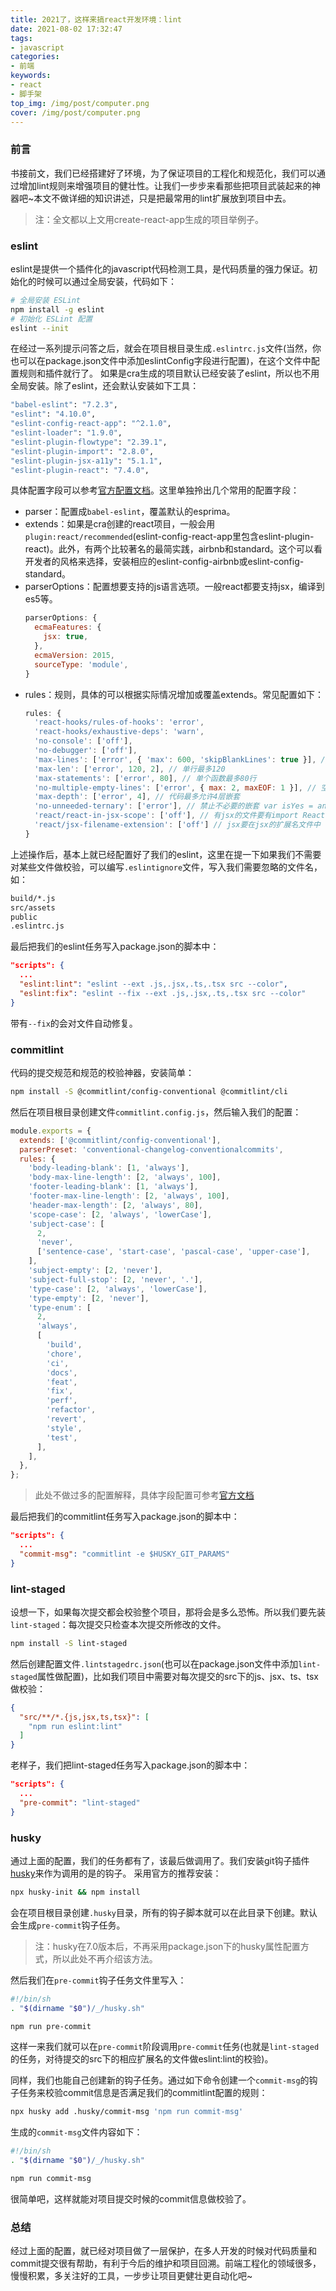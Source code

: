 ```yaml
---
title: 2021了，这样来搞react开发环境：lint
date: 2021-08-02 17:32:47
tags:
- javascript
categories:
- 前端
keywords:
- react
- 脚手架
top_img: /img/post/computer.png
cover: /img/post/computer.png
---
```


### 前言
书接前文，我们已经搭建好了环境，为了保证项目的工程化和规范化，我们可以通过增加lint规则来增强项目的健壮性。让我们一步步来看那些把项目武装起来的神器吧~本文不做详细的知识讲述，只是把最常用的lint扩展放到项目中去。
> 注：全文都以上文用create-react-app生成的项目举例子。

### eslint
eslint是提供一个插件化的javascript代码检测工具，是代码质量的强力保证。初始化的时候可以通过全局安装，代码如下：
```bash
# 全局安装 ESLint
npm install -g eslint
# 初始化 ESLint 配置
eslint --init
```
在经过一系列提示问答之后，就会在项目根目录生成`.eslintrc.js`文件(当然，你也可以在package.json文件中添加eslintConfig字段进行配置)，在这个文件中配置规则和插件就行了。
如果是cra生成的项目默认已经安装了eslint，所以也不用全局安装。除了eslint，还会默认安装如下工具：
```bash
"babel-eslint": "7.2.3",
"eslint": "4.10.0",
"eslint-config-react-app": "^2.1.0",
"eslint-loader": "1.9.0",
"eslint-plugin-flowtype": "2.39.1",
"eslint-plugin-import": "2.8.0",
"eslint-plugin-jsx-a11y": "5.1.1",
"eslint-plugin-react": "7.4.0",
```
具体配置字段可以参考[官方配置文档](https://eslint.bootcss.com/docs/user-guide/configuring)。这里单独拎出几个常用的配置字段：
+ parser：配置成`babel-eslint`，覆盖默认的esprima。
+ extends：如果是cra创建的react项目，一般会用`plugin:react/recommended`(eslint-config-react-app里包含eslint-plugin-react)。此外，有两个比较著名的最简实践，airbnb和standard。这个可以看开发者的风格来选择，安装相应的eslint-config-airbnb或eslint-config-standard。
+ parserOptions：配置想要支持的js语言选项。一般react都要支持jsx，编译到es5等。
  ```javascript
  parserOptions: {
    ecmaFeatures: {
      jsx: true,
    },
    ecmaVersion: 2015,
    sourceType: 'module',
  }
  ```
+ rules：规则，具体的可以根据实际情况增加或覆盖extends。常见配置如下：
  ```javascript
  rules: {
    'react-hooks/rules-of-hooks': 'error',
    'react-hooks/exhaustive-deps': 'warn',
    'no-console': ['off'],
    'no-debugger': ['off'],
    'max-lines': ['error', { 'max': 600, 'skipBlankLines': true }], // 每个文件不算空行，最多600行
    'max-len': ['error', 120, 2], // 单行最多120
    'max-statements': ['error', 80], // 单个函数最多80行
    'no-multiple-empty-lines': ['error', { max: 2, maxEOF: 1 }], // 空行最多不能超过2行
    'max-depth': ['error', 4], // 代码最多允许4层嵌套
    'no-unneeded-ternary': ['error'], // 禁止不必要的嵌套 var isYes = answer === 1 ? true : false;简单的判断用三元表达式代替
    'react/react-in-jsx-scope': ['off'], // 有jsx的文件要有import React from 'react'
    'react/jsx-filename-extension': ['off'] // jsx要在jsx的扩展名文件中
  }
  ```
上述操作后，基本上就已经配置好了我们的eslint，这里在提一下如果我们不需要对某些文件做校验，可以编写`.eslintignore`文件，写入我们需要忽略的文件名，如：
```bash
build/*.js
src/assets
public
.eslintrc.js
```
最后把我们的eslint任务写入package.json的脚本中：
```json
"scripts": {
  ...
  "eslint:lint": "eslint --ext .js,.jsx,.ts,.tsx src --color",
  "eslint:fix": "eslint --fix --ext .js,.jsx,.ts,.tsx src --color"
}
```
带有`--fix`的会对文件自动修复。

### commitlint
代码的提交规范和规范的校验神器，安装简单：
```bash
npm install -S @commitlint/config-conventional @commitlint/cli
```
然后在项目根目录创建文件`commitlint.config.js`，然后输入我们的配置：
```javascript
module.exports = {
  extends: ['@commitlint/config-conventional'],
  parserPreset: 'conventional-changelog-conventionalcommits',
  rules: {
    'body-leading-blank': [1, 'always'],
    'body-max-line-length': [2, 'always', 100],
    'footer-leading-blank': [1, 'always'],
    'footer-max-line-length': [2, 'always', 100],
    'header-max-length': [2, 'always', 80],
    'scope-case': [2, 'always', 'lowerCase'],
    'subject-case': [
      2,
      'never',
      ['sentence-case', 'start-case', 'pascal-case', 'upper-case'],
    ],
    'subject-empty': [2, 'never'],
    'subject-full-stop': [2, 'never', '.'],
    'type-case': [2, 'always', 'lowerCase'],
    'type-empty': [2, 'never'],
    'type-enum': [
      2,
      'always',
      [
        'build',
        'chore',
        'ci',
        'docs',
        'feat',
        'fix',
        'perf',
        'refactor',
        'revert',
        'style',
        'test',
      ],
    ],
  },
};
```
> 此处不做过多的配置解释，具体字段配置可参考[官方文档](https://commitlint.js.org/#/reference-configuration?id=configuration-object-example)

最后把我们的commitlint任务写入package.json的脚本中：
```json
"scripts": {
  ...
  "commit-msg": "commitlint -e $HUSKY_GIT_PARAMS"
}
```

### lint-staged
设想一下，如果每次提交都会校验整个项目，那将会是多么恐怖。所以我们要先装`lint-staged`：每次提交只检查本次提交所修改的文件。
```bash
npm install -S lint-staged
```
然后创建配置文件`.lintstagedrc.json`(也可以在package.json文件中添加`lint-staged`属性做配置)，比如我们项目中需要对每次提交的src下的js、jsx、ts、tsx做校验：
```json
{
  "src/**/*.{js,jsx,ts,tsx}": [
    "npm run eslint:lint"
  ]
}
```
老样子，我们把lint-staged任务写入package.json的脚本中：
```json
"scripts": {
  ...
  "pre-commit": "lint-staged"
}
```

### husky
通过上面的配置，我们的任务都有了，该最后做调用了。我们安装git钩子插件[husky](https://typicode.github.io/husky/#/)来作为调用的是的钩子。
采用官方的推荐安装：
```bash
npx husky-init && npm install
```
会在项目根目录创建`.husky`目录，所有的钩子脚本就可以在此目录下创建。默认会生成`pre-commit`钩子任务。
> 注：husky在7.0版本后，不再采用package.json下的husky属性配置方式，所以此处不再介绍该方法。

然后我们在`pre-commit`钩子任务文件里写入：
```bash
#!/bin/sh
. "$(dirname "$0")/_/husky.sh"

npm run pre-commit
```
这样一来我们就可以在`pre-commit`阶段调用`pre-commit`任务(也就是`lint-staged`的任务，对待提交的src下的相应扩展名的文件做eslint:lint的校验)。

同样，我们也能自己创建新的钩子任务。通过如下命令创建一个`commit-msg`的钩子任务来校验commit信息是否满足我们的commitlint配置的规则：
```bash
npx husky add .husky/commit-msg 'npm run commit-msg'
```
生成的`commit-msg`文件内容如下：
```bash
#!/bin/sh
. "$(dirname "$0")/_/husky.sh"

npm run commit-msg
```
很简单吧，这样就能对项目提交时候的commit信息做校验了。

### 总结
经过上面的配置，就已经对项目做了一层保护，在多人开发的时候对代码质量和commit提交很有帮助，有利于今后的维护和项目回溯。前端工程化的领域很多，慢慢积累，多关注好的工具，一步步让项目更健壮更自动化吧~